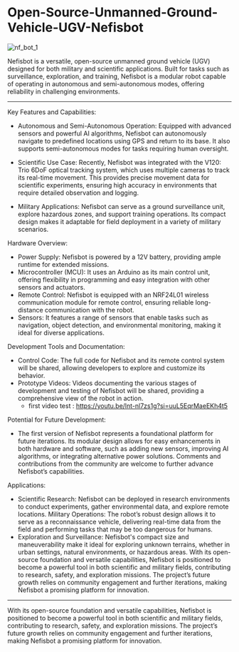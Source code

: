 # Open-Source-Unmanned-Ground-Vehicle-UGV-Nefisbot
![nf_bot_1](https://github.com/user-attachments/assets/95f5c68b-ca55-4d71-bbae-d8eda836c605)

Nefisbot is a versatile, open-source unmanned ground vehicle (UGV) designed for both military and scientific applications. Built for tasks such as surveillance, exploration, and training, Nefisbot is a modular robot capable of operating in autonomous and semi-autonomous modes, offering reliability in challenging environments.
***********************************************************************************************************************************************************************************

Key Features and Capabilities:
  - Autonomous and Semi-Autonomous Operation: Equipped with advanced sensors and powerful AI algorithms, Nefisbot can autonomously navigate to predefined locations using GPS and return
    to its base. It also supports semi-autonomous modes for tasks requiring human oversight.
    
  - Scientific Use Case: Recently, Nefisbot was integrated with the V120: Trio 6DoF optical tracking system, which uses multiple cameras to track its real-time movement. This provides
    precise movement data for scientific experiments, ensuring high accuracy in environments that require detailed observation and logging.

  - Military Applications: Nefisbot can serve as a ground surveillance unit, explore hazardous zones, and support training operations. Its compact design makes it adaptable for field
    deployment in a variety of military scenarios.

Hardware Overview:
  - Power Supply: Nefisbot is powered by a 12V battery, providing ample runtime for extended missions.
  - Microcontroller (MCU): It uses an Arduino as its main control unit, offering flexibility in programming and easy integration with other sensors and actuators.
  - Remote Control: Nefisbot is equipped with an NRF24L01 wireless communication module for remote control, ensuring reliable long-distance communication with the robot.
  - Sensors: It features a range of sensors that enable tasks such as navigation, object detection, and environmental monitoring, making it ideal for diverse applications.

Development Tools and Documentation:
  - Control Code: The full code for Nefisbot and its remote control system will be shared, allowing developers to explore and customize its behavior.
  - Prototype Videos: Videos documenting the various stages of development and testing of Nefisbot will be shared, providing a comprehensive view of the robot in action.
      - first video test : https://youtu.be/lnt-nl7zs1g?si=uuL5EqrMaeEKh4t5

Potential for Future Development:
  - The first version of Nefisbot represents a foundational platform for future iterations. Its modular design allows for easy enhancements in both hardware and software, such as adding
    new sensors, improving AI algorithms, or integrating alternative power solutions. Comments and contributions from the community are welcome to further advance Nefisbot’s capabilities.

Applications:
  - Scientific Research: Nefisbot can be deployed in research environments to conduct experiments, gather environmental data, and explore remote locations.
    Military Operations: The robot’s robust design allows it to serve as a reconnaissance vehicle, delivering real-time data from the field and performing tasks that may be too dangerous
    for humans.
  - Exploration and Surveillance: Nefisbot's compact size and maneuverability make it ideal for exploring unknown terrains, whether in urban settings, natural environments, or hazardous
    areas.
With its open-source foundation and versatile capabilities, Nefisbot is positioned to become a powerful tool in both scientific and military fields, contributing to research, safety, and exploration missions. The project’s future growth relies on community engagement and further iterations, making Nefisbot a promising platform for innovation.

*************************************************************************************************************************************************************************************

With its open-source foundation and versatile capabilities, Nefisbot is positioned to become a powerful tool in both scientific and military fields, contributing to research, safety, and exploration missions. The project’s future growth relies on community engagement and further iterations, making Nefisbot a promising platform for innovation.
